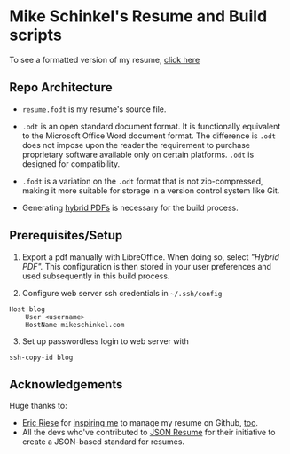 # Mike Schinkel's Resume and Build scripts

To see a formatted version of my resume, [click here](https://registry.jsonresume.org/mikeschinkel)

<!-- 
My pdf permalink is https://hire.mikeschinkel.com

My `.docx` is at https://hire.mikeschinkel.com/resume.docx
-->
## Repo Architecture

- `resume.fodt` is my resume's source file. 

- `.odt` is an open standard document format. It is functionally equivalent to the Microsoft Office Word document format. The difference is `.odt` does not impose upon the reader the requirement to purchase proprietary software available only on certain platforms. `.odt` is designed for compatibility. 

- `.fodt` is a variation on the `.odt` format that is not zip-compressed, making it more suitable for storage in a version control system like Git.

- Generating [hybrid PDFs](https://wiki.documentfoundation.org/Faq/Writer/PDF_Hybrid) is necessary for the build process.


## Prerequisites/Setup
1. Export a pdf manually with LibreOffice. When doing so, select _"Hybrid PDF"._ This configuration is then stored in your user preferences and used subsequently in this build process.

2. Configure web server ssh credentials in `~/.ssh/config`
```
Host blog
	User <username>
	HostName mikeschinkel.com
```
3. Set up passwordless login to web server with
```
ssh-copy-id blog
```

## Acknowledgements

Huge thanks to:

- [Eric Riese](https://github.com/er2) for [inspiring me](https://www.codementor.io/@ericriese/how-i-maintain-my-resume-and-why-2ac7ensiqk) to manage my resume on Github, [too](https://github.com/er2/resume).
- All the devs who've contributed to [JSON Resume](https://jsonresume.org/) for their initiative to create a JSON-based standard for resumes.  